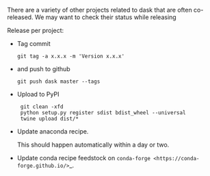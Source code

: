 There are a variety of other projects related to dask that are often
co-released.  We may want to check their status while releasing


Release per project:

*   Tag commit

        git tag -a x.x.x -m 'Version x.x.x'

*   and push to github

        git push dask master --tags

*  Upload to PyPI

        git clean -xfd
        python setup.py register sdist bdist_wheel --universal
        twine upload dist/*

*   Update anaconda recipe.

    This should happen automatically within a day or two.

*   Update conda recipe feedstock on `conda-forge <https://conda-forge.github.io/>`_.
